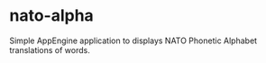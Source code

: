 nato-alpha
==========

Simple AppEngine application to displays NATO Phonetic Alphabet translations of words.
